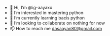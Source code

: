 - 👋 Hi, I’m @ig-aayaxx
- 👀 I’m interested in mastering python
- 🌱 I’m currently learning bacis python
- 💞️ I’m looking to collaborate on nothing for now
- 📫 How to reach me dasaayan80@gmail.com

<!---
ig-aayaxx/ig-aayaxx is a ✨ special ✨ repository because its `README.md` (this file) appears on your GitHub profile.
You can click the Preview link to take a look at your changes.
--->
